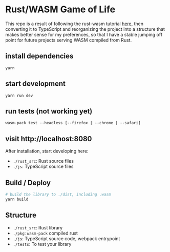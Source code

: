 # Rust/WASM Game of Life

This repo is a result of following the rust-wasm tutorial [here](https://rustwasm.github.io/book/game-of-life/introduction.html), then converting it to TypeScript and reorganizing the project into a structure that makes better sense for my preferences, so that I have a stable jumping off point for future projects serving WASM compiled from Rust.

## install dependencies
```yarn```

## start development
```yarn run dev```

## run tests (not working yet)
```wasm-pack test --headless [--firefox | --chrome | --safari]```

## visit http://localhost:8080

After installation, start developing here:
- `./rust_src`: Rust source files
- `./js`: TypeScript source files

## Build / Deploy

```bash
# build the library to ./dist, including .wasm
yarn build
```

## Structure

- `./rust_src`: Rust library
- `./pkg`: `wasm-pack` compiled rust
- `./js`: TypeScript source code, webpack entrypoint
- `./tests`: To test your library

